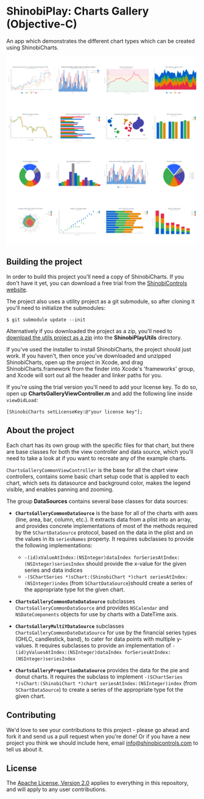 ShinobiPlay: Charts Gallery (Objective-C)
=====================

An app which demonstrates the different chart types which can be created using ShinobiCharts.

![Screenshot](screenshot.png?raw=true)

Building the project
------------------

In order to build this project you'll need a copy of ShinobiCharts. If you don't have it yet, you can download a free trial from the [ShinobiControls website](http://www.shinobicontrols.com/ios/shinobisuite/price-plans/shinobicontrols-product-bundle/shinobicontrols-free-trial-form).

The project also uses a utility project as a git submodule, so after cloning it you'll need to initialize the submodules:

    $ git submodule update --init

Alternatively if you downloaded the project as a zip, you'll need to [download the utils project as a zip](https://bitbucket.org/shinobicontrols/shinobi-play-utils/get/bbc72dbdb493.zip) into the **ShinobiPlayUtils** directory.

If you've used the installer to install ShinobiCharts, the project should just work. If you haven't, then once you've downloaded and unzipped ShinobiCharts, open up the project in Xcode, and drag ShinobiCharts.framework from the finder into Xcode's 'frameworks' group, and Xcode will sort out all the header and linker paths for you.

If you're using the trial version you'll need to add your license key. To do so, open up **ChartsGalleryViewController.m** and add the following line inside `viewDidLoad`:

    [ShinobiCharts setLicenseKey:@"your license key"];

About the project
-----------------
Each chart has its own group with the specific files for that chart, but there are base classes for both the view controller and data source, which you'll need to take a look at if you want to recreate any of the example charts.

`ChartsGalleryCommonViewController` is the base for all the chart view controllers, contains some basic chart setup code that is applied to each chart, which sets its datasource and background color, makes the legend visible, and enables panning and zooming.
 
The group **DataSources** contains several base classes for data sources:

 * **`ChartsGalleryCommonDataSource`** is the base for all of the charts with axes (line, area, bar, column, etc.). It extracts data from a plist into an array, and provides concrete implementations of most of the methods required by the `SChartDataSource` protocol, based on the data in the plist and on the values in its `seriesNames` property. It requires subclasses to provide the following implementations:

    * `-(id)xValueAtIndex:(NSInteger)dataIndex forSeriesAtIndex:(NSInteger)seriesIndex` should provide the x-value for the given series and data indices
    * `-(SChartSeries *)sChart:(ShinobiChart *)chart seriesAtIndex:(NSInteger)index` (from `SChartDataSource`)should create a series of the appropriate type fot the given chart.
    
 * **`ChartsGalleryCommonDateDataSource`** subclasses `ChartsGalleryCommonDataSource` and provides  `NSCalendar` and `NSDateComponents` objects for use by charts with a DateTime axis.
 * **`ChartsGalleryMultiYDataSource`** subclasses `ChartsGalleryCommonDateDataSource` for use by the financial series types (OHLC, candlestick, band), to cater for data points with multiple y-values. It requires subclasses to provide an implementation of `-(id)yValuesAtIndex:(NSInteger)dataIndex forSeriesAtIndex:(NSInteger)seriesIndex`
 * **`ChartsGalleryProportionDataSource`** provides the data for the pie and donut charts. It requires the subclass to implement `-(SChartSeries *)sChart:(ShinobiChart *)chart seriesAtIndex:(NSInteger)index` (from `SChartDataSource`) to create a series of the appropriate type fot the given chart.

Contributing
------------

We'd love to see your contributions to this project - please go ahead and fork it and send us a pull request when you're done! Or if you have a new project you think we should include here, email info@shinobicontrols.com to tell us about it.

License
-------

The [Apache License, Version 2.0](license.txt) applies to everything in this repository, and will apply to any user contributions.

